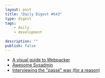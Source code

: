```yaml
---
layout: post
title: "Daily Digest #643"
type: digest
tags: 
    - daily
    - development
    
description: ""
publish: false
---
```


- [A visual guide to Webpacker](https://rossta.net/blog/visual-guide-to-webpacker.html)
- [Awesome Sysadmin](https://github.com/kahun/awesome-sysadmin)
- [Interviewing the "passé" way (for a reason)](https://no-kill-switch.ghost.io/interviewing-the-passe-way-for-a-reason/)
